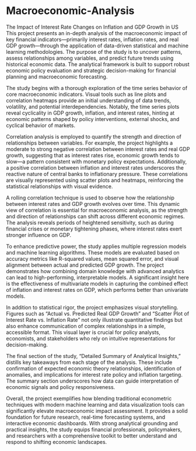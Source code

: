 # Macroeconomic-Analysis
The Impact of Interest Rate Changes on Inflation and GDP Growth in US
This project presents an in-depth analysis of the macroeconomic impact of key financial indicators—primarily interest rates, inflation rates, and real GDP growth—through the application of data-driven statistical and machine learning methodologies. The purpose of the study is to uncover patterns, assess relationships among variables, and predict future trends using historical economic data. The analytical framework is built to support robust economic policy evaluation and strategic decision-making for financial planning and macroeconomic forecasting.

The study begins with a thorough exploration of the time series behavior of core macroeconomic indicators. Visual tools such as line plots and correlation heatmaps provide an initial understanding of data trends, volatility, and potential interdependencies. Notably, the time series plots reveal cyclicality in GDP growth, inflation, and interest rates, hinting at economic patterns shaped by policy interventions, external shocks, and cyclical behavior of markets.

Correlation analysis is employed to quantify the strength and direction of relationships between variables. For example, the project highlights a moderate to strong negative correlation between interest rates and real GDP growth, suggesting that as interest rates rise, economic growth tends to slow—a pattern consistent with monetary policy expectations. Additionally, a positive correlation between inflation and interest rates underscores the reactive nature of central banks to inflationary pressure. These correlations are visually represented using scatter plots and heatmaps, reinforcing the statistical relationships with visual evidence.

A rolling correlation technique is used to observe how the relationship between interest rates and GDP growth evolves over time. This dynamic view of correlation is essential for macroeconomic analysis, as the strength and direction of relationships can shift across different economic regimes. The analysis reveals periods of heightened sensitivity, such as during financial crises or monetary tightening phases, where interest rates exert stronger influence on GDP.

To enhance predictive power, the study applies multiple regression models and machine learning algorithms. These models are evaluated based on accuracy metrics like R-squared values, mean squared error, and visual alignment between actual and predicted GDP growth. The project demonstrates how combining domain knowledge with advanced analytics can lead to high-performing, interpretable models. A significant insight here is the effectiveness of multivariate models in capturing the combined effect of inflation and interest rates on GDP, which performs better than univariate models.

In addition to statistical rigor, the project emphasizes visual storytelling. Figures such as “Actual vs. Predicted Real GDP Growth” and “Scatter Plot of Interest Rate vs. Inflation Rate” not only illustrate quantitative findings but also enhance communication of complex relationships in a simple, accessible format. This visual layer is crucial for policy analysts, economists, and stakeholders who rely on intuitive representations for decision-making.

The final section of the study, “Detailed Summary of Analytical Insights,” distills key takeaways from each stage of the analysis. These include confirmation of expected economic theory relationships, identification of anomalies, and implications for interest rate policy and inflation targeting. The summary section underscores how data can guide interpretation of economic signals and policy responsiveness.

Overall, the project exemplifies how blending traditional econometric techniques with modern machine learning and data visualization tools can significantly elevate macroeconomic impact assessment. It provides a solid foundation for future research, real-time forecasting systems, and interactive economic dashboards. With strong analytical grounding and practical insights, the study equips financial professionals, policymakers, and researchers with a comprehensive toolkit to better understand and respond to shifting economic landscapes.
